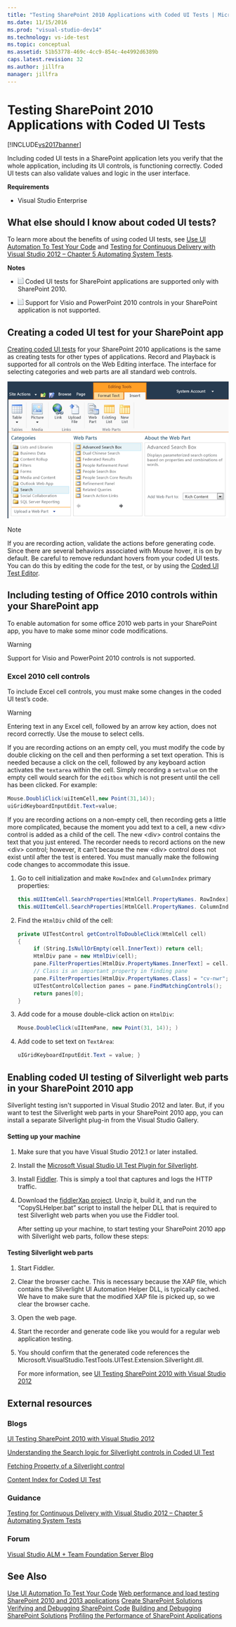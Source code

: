 ```yaml
---
title: "Testing SharePoint 2010 Applications with Coded UI Tests | Microsoft Docs"
ms.date: 11/15/2016
ms.prod: "visual-studio-dev14"
ms.technology: vs-ide-test
ms.topic: conceptual
ms.assetid: 51b53778-469c-4cc9-854c-4e4992d6389b
caps.latest.revision: 32
ms.author: jillfra
manager: jillfra
---
```

# Testing SharePoint 2010 Applications with Coded UI Tests
[!INCLUDE[vs2017banner](../includes/vs2017banner.md)]

Including coded UI tests in a SharePoint application lets you verify that the whole application, including its UI controls, is functioning correctly. Coded UI tests can also validate values and logic in the user interface.

 **Requirements**

- Visual Studio Enterprise

## What else should I know about coded UI tests?
 To learn more about the benefits of using coded UI tests, see [Use UI Automation To Test Your Code](../test/use-ui-automation-to-test-your-code.md) and [Testing for Continuous Delivery with Visual Studio 2012 – Chapter 5 Automating System Tests](https://msdn.microsoft.com/library/jj159335.aspx).

 **Notes**

- ![Prerequsite](../test/media/prereq.png "Prereq") Coded UI tests for SharePoint applications are supported only with SharePoint 2010.

- ![Prerequsite](../test/media/prereq.png "Prereq") Support for Visio and PowerPoint 2010 controls in your SharePoint application is not supported.

## Creating a coded UI test for your SharePoint app
 [Creating coded UI tests](../test/use-ui-automation-to-test-your-code.md#VerifyingCodeUsingCUITCreate) for your SharePoint 2010 applications is the same as creating tests for other types of applications. Record and Playback is supported for all controls on the Web Editing interface. The interface for selecting categories and web parts are all standard web controls.

 ![SharePoint web parts](../test/media/cuit-sharepoint.png "CUIT_SharePoint")

> [!NOTE]
> If you are recording action, validate the actions before generating code. Since there are several behaviors associated with Mouse hover, it is on by default. Be careful to remove redundant hovers from your coded UI tests. You can do this by editing the code for the test, or by using the [Coded UI Test Editor](../test/editing-coded-ui-tests-using-the-coded-ui-test-editor.md).

## Including testing of Office 2010 controls within your SharePoint app
 To enable automation for some office 2010 web parts in your SharePoint app, you have to make some minor code modifications.

> [!WARNING]
> Support for Visio and PowerPoint 2010 controls is not supported.

### Excel 2010 cell controls
 To include Excel cell controls, you must make some changes in the coded UI test’s code.

> [!WARNING]
> Entering text in any Excel cell, followed by an arrow key action, does not record correctly. Use the mouse to select cells.

 If you are recording actions on an empty cell, you must modify the code by double clicking on the cell and then performing a set text operation. This is needed because a click on the cell, followed by any keyboard action activates the `textarea` within the cell. Simply recording a `setvalue` on the empty cell would search for the `editbox` which is not present until the cell has been clicked. For example:

```csharp
Mouse.DoubliClick(uiItemCell,new Point(31,14));
uiGridKeyboardInputEdit.Text=value;
```

 If you are recording actions on a non-empty cell, then recording gets a little more complicated, because the moment you add text to a cell, a new \<div> control is added as a child of the cell. The new \<div> control contains the text that you just entered. The recorder needs to record actions on the new \<div> control; however, it can’t because the new \<div> control does not exist until after the test is entered. You must manually make the following code changes to accommodate this issue.

1. Go to cell initialization and make `RowIndex` and `ColumnIndex` primary properties:

    ```csharp
    this.mUIItemCell.SearchProperties[HtmlCell.PropertyNames. RowIndex] = "3";
    this.mUIItemCell.SearchProperties[HtmlCell.PropertyNames. ColumnIndex] = "3";
    ```

2. Find the `HtmlDiv` child of the cell:

    ```csharp
    private UITestControl getControlToDoubleClick(HtmlCell cell)
    {
         if (String.IsNullOrEmpty(cell.InnerText)) return cell;
         HtmlDiv pane = new HtmlDiv(cell);
         pane.FilterProperties[HtmlDiv.PropertyNames.InnerText] = cell.InnerText;
         // Class is an important property in finding pane
         pane.FilterProperties[HtmlDiv.PropertyNames.Class] = "cv-nwr";
         UITestControlCollection panes = pane.FindMatchingControls();
         return panes[0];
    }

    ```

3. Add code for a mouse double-click action on `HtmlDiv`:

    ```csharp
    Mouse.DoubleClick(uIItemPane, new Point(31, 14)); )
    ```

4. Add code to set text on `TextArea`:

    ```csharp
    uIGridKeyboardInputEdit.Text = value; }
    ```

## Enabling coded UI testing of Silverlight web parts in your SharePoint 2010 app
 Silverlight testing isn't supported in Visual Studio 2012 and later. But, if you want to test the Silverlight web parts in your SharePoint 2010 app, you can install a separate Silverlight plug-in from the Visual Studio Gallery.

#### Setting up your machine

1. Make sure that you have Visual Studio 2012.1 or later installed.

2. Install the [Microsoft Visual Studio UI Test Plugin for Silverlight](https://marketplace.visualstudio.com/items?itemName=PrachiBoraMSFT.MicrosoftVisualStudioUITestPluginforSilverlight).

3. Install [Fiddler](http://www.fiddler2.com/fiddler2/). This is simply a tool that captures and logs the HTTP traffic.

4. Download the [fiddlerXap project](https://40jajy3iyl373v772m19fybm-wpengine.netdna-ssl.com/wp-content/uploads/sites/6/2019/02/FiddlerXapProxy.zip). Unzip it, build it, and run the “CopySLHelper.bat” script to install the helper DLL that is required to test Silverlight web parts when you use the Fiddler tool.

   After setting up your machine, to start testing your SharePoint 2010 app with Silverlight web parts, follow these steps:

#### Testing Silverlight web parts

1. Start Fiddler.

2. Clear the browser cache. This is necessary because the XAP file, which contains the Silverlight UI Automation Helper DLL, is typically cached. We have to make sure that the modified XAP file is picked up, so we clear the browser cache.

3. Open the web page.

4. Start the recorder and generate code like you would for a regular web application testing.

5. You should confirm that the generated code references the Microsoft.VisualStudio.TestTools.UITest.Extension.Silverlight.dll.

     For more information, see [UI Testing SharePoint 2010 with Visual Studio 2012](https://devblogs.microsoft.com/devops/ui-testing-sharepoint-2010-with-visual-studio-2012/)

## External resources

### Blogs
 [UI Testing SharePoint 2010 with Visual Studio 2012](https://devblogs.microsoft.com/devops/ui-testing-sharepoint-2010-with-visual-studio-2012/)

 [Understanding the Search logic for Silverlight controls in Coded UI Test](https://tapas-techsnips.blogspot.com/)

 [Fetching Property of a Silverlight control](https://tapas-techsnips.blogspot.com/)

 [Content Index for Coded UI Test](https://blogs.msdn.microsoft.com/mathew_aniyan/2013/02/18/content-index-for-coded-ui-test/)

### Guidance
 [Testing for Continuous Delivery with Visual Studio 2012 – Chapter 5 Automating System Tests](https://msdn.microsoft.com/library/jj159335.aspx)

### Forum
 [Visual Studio ALM + Team Foundation Server Blog](https://blogs.msdn.com/b/visualstudioalm/)

## See Also
 [Use UI Automation To Test Your Code](../test/use-ui-automation-to-test-your-code.md)
 [Web performance and load testing SharePoint 2010 and 2013 applications](https://msdn.microsoft.com/library/20c2e469-0e4e-4296-a739-c0e8fff36e54)
 [Create SharePoint Solutions](https://msdn.microsoft.com/library/4bfb1e59-97c9-4594-93f8-3068b4eb9631)
 [Verifying and Debugging SharePoint Code](https://msdn.microsoft.com/library/b5f3bce2-6a51-41b1-a292-9e384bae420c)
 [Building and Debugging SharePoint Solutions](https://msdn.microsoft.com/library/c9e7c9ab-4eb3-40cd-a9b9-6c2a896f70ae)
 [Profiling the Performance of SharePoint Applications](https://msdn.microsoft.com/library/61ae02e7-3f37-4230-bae1-54a498c2fae8)
